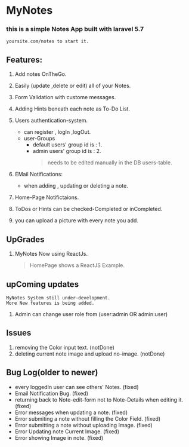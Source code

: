 # MyNotes
### this is a simple Notes App built with laravel 5.7
	yoursite.com/notes to start it.

## __Features:__
1. Add notes OnTheGo.
2. Easily (update ,delete or edit) all of your Notes.
3. Form Validation with custome messages.
4. Adding Hints beneath each note as To-Do List.
5. Users authentication-system.
	* can register , logIn ,logOut.
	* user-Groups
		* default users' group id is : 1.
		* admin users' group id is : 2.
			>needs to be edited manually in the DB users-table.

6. EMail Notifications:
	* when adding , updating or deleting a note.
7. Home-Page Notifictaions.
8. ToDos or Hints can be checked-Completed or inCompleted.
9. you can upload a picture with every note you add.

## __UpGrades__
1. MyNotes Now using ReactJs.
	> HomePage shows a ReactJS Example.

## __upComing updates__
	MyNotes System still under-development. 
	More New features is being added.
1. Admin can change user role from (user:admin OR admin:user)

## __Issues__
1. removing the Color input text. (notDone)
2. deleting current note image and upload no-image. (notDone)


## __Bug Log__(older to newer)
* every loggedIn user can see others' Notes. (fixed)
* Email Notification Bug. (fixed)
* returning back to Note-edit-form not to Note-Details when editing it. (fixed)
* Error messages when updating a note. (fixed)
* Error submiting a note without filling the Color Field. (fixed)
* Error submitting a note without uploading Image. (fixed)
* Error Updating note Current Image. (fixed)
* Error showing Image in note. (fixed)
